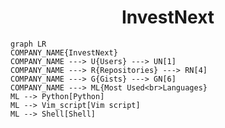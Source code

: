 <h1 align="center">InvestNext</h1>

```mermaid
graph LR
COMPANY_NAME{InvestNext}
COMPANY_NAME ---> U{Users} ---> UN[1]
COMPANY_NAME ---> R{Repositories} ---> RN[4]
COMPANY_NAME ---> G{Gists} ---> GN[6]
COMPANY_NAME ---> ML{Most Used<br>Languages}
ML --> Python[Python]
ML --> Vim_script[Vim script]
ML --> Shell[Shell]
```
